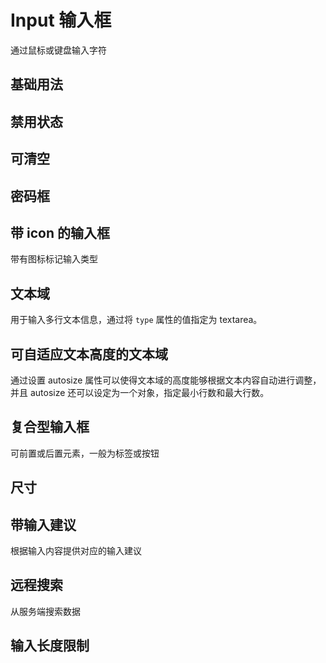 <script setup>
import { onMounted } from 'vue'

onMounted(() => {
  import('../index.js')
  import('./index.scss')
})
</script>

# Input 输入框

通过鼠标或键盘输入字符

## 基础用法

<div class="row left">
    <ea-input type="textarea"></ea-input>
</div>

## 禁用状态

## 可清空

## 密码框

## 带 icon 的输入框

带有图标标记输入类型

## 文本域

用于输入多行文本信息，通过将 `type` 属性的值指定为 textarea。

## 可自适应文本高度的文本域

通过设置 autosize 属性可以使得文本域的高度能够根据文本内容自动进行调整，并且 autosize 还可以设定为一个对象，指定最小行数和最大行数。

## 复合型输入框

可前置或后置元素，一般为标签或按钮

## 尺寸

## 带输入建议

根据输入内容提供对应的输入建议

## 远程搜索

从服务端搜索数据

## 输入长度限制
